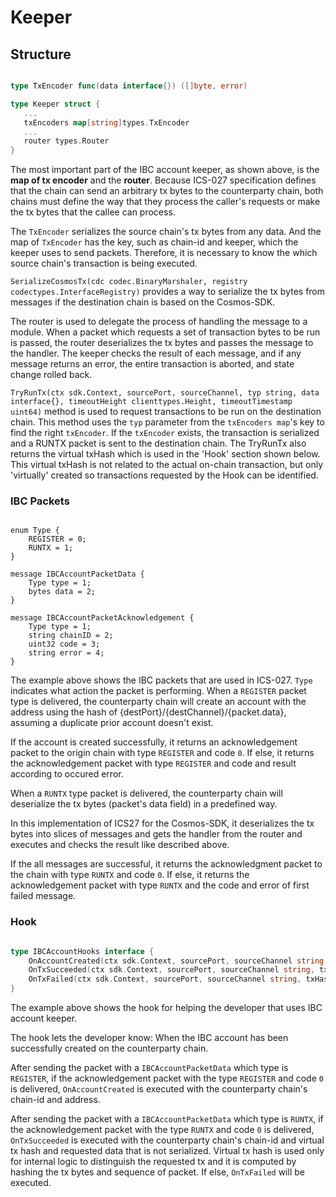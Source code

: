 <!--
order: 2
-->
# Keeper

## Structure

```go

type TxEncoder func(data interface{}) ([]byte, error)

type Keeper struct {
   ...
   txEncoders map[string]types.TxEncoder
   ...
   router types.Router
}
```

The most important part of the IBC account keeper, as shown above, is the **map of tx encoder** and the **router**. Because ICS-027 specification defines that the chain can send an arbitrary tx bytes to the counterparty chain, both chains must define the way that they process the caller's requests or make the tx bytes that the callee can process.

The `TxEncoder` serializes the source chain's tx bytes from any data. And the map of `TxEncoder` has the key, such as chain-id and keeper, which the keeper uses to send packets. Therefore, it is necessary to know the which source chain's transaction is being executed.

`SerializeCosmosTx(cdc codec.BinaryMarshaler, registry codectypes.InterfaceRegistry)` provides a way to serialize the tx bytes from messages if the destination chain is based on the Cosmos-SDK.

The router is used to delegate the process of handling the message to a module. When a packet which requests a set of transaction bytes to be run is passed, the router deserializes the tx bytes and passes the message to the handler. The keeper checks the result of each message, and if any message returns an error, the entire transaction is aborted, and state change rolled back.

`TryRunTx(ctx sdk.Context, sourcePort, sourceChannel, typ string, data interface{}, timeoutHeight clienttypes.Height, timeoutTimestamp uint64)` method is used to request transactions to be run on the destination chain. This method uses the `typ` parameter from the `txEncoders map`'s key to find the right `txEncoder`. If the `txEncoder` exists, the transaction is serialized and a RUNTX packet is sent to the destination chain. The TryRunTx also returns the virtual txHash which is used in the 'Hook' section shown below. This virtual txHash is not related to the actual on-chain transaction, but only 'virtually' created so transactions requested by the Hook can be identified.

### IBC Packets

```

enum Type {
    REGISTER = 0;
    RUNTX = 1;
}

message IBCAccountPacketData {
    Type type = 1;
    bytes data = 2;
}

message IBCAccountPacketAcknowledgement {
    Type type = 1;
    string chainID = 2;
    uint32 code = 3;
    string error = 4;
}
```

The example above shows the IBC packets that are used in ICS-027. `Type` indicates what action the packet is performing. When a `REGISTER` packet type is delivered, the counterparty chain will create an account with the address using the hash of {destPort}/{destChannel}/{packet.data}, assuming a duplicate prior account doesn't exist.

If the account is created successfully, it returns an acknowledgement packet to the origin chain with type `REGISTER` and code `0`. If else, it returns the acknowledgement packet with type `REGISTER` and code and result according to occured error.

When a `RUNTX` type packet is delivered, the counterparty chain will deserialize the tx bytes (packet's data field) in a predefined way.

In this implementation of ICS27 for the Cosmos-SDK, it deserializes the tx bytes into slices of messages and gets the handler from the router and executes and checks the result like described above.

If the all messages are successful, it returns the acknowledgment packet to the chain with type `RUNTX` and code `0`. If else, it returns the acknowledgement packet with type `RUNTX` and the code and error of first failed message.

### Hook

```go

type IBCAccountHooks interface {
    OnAccountCreated(ctx sdk.Context, sourcePort, sourceChannel string, address sdk.AccAddress)
    OnTxSucceeded(ctx sdk.Context, sourcePort, sourceChannel string, txHash []byte, txBytes []byte)
    OnTxFailed(ctx sdk.Context, sourcePort, sourceChannel string, txHash []byte, txBytes []byte)
}
```

The example above shows the hook for helping the developer that uses IBC account keeper.

The hook lets the developer know: When the IBC account has been successfully created on the counterparty chain.

After sending the packet with a `IBCAccountPacketData` which type is `REGISTER`, if the acknowledgement packet with the type `REGISTER` and code `0` is delivered, `OnAccountCreated` is executed with the counterparty chain's chain-id and address.

After sending the packet with a `IBCAccountPacketData` which type is `RUNTX`, if the acknowledgement packet with the type `RUNTX` and code `0` is delivered, `OnTxSucceeded` is executed with the counterparty chain's chain-id and virtual tx hash and requested data that is not serialized. Virtual tx hash is used only for internal logic to distinguish the requested tx and it is computed by hashing the tx bytes and sequence of packet. If else, `OnTxFailed` will be executed.
